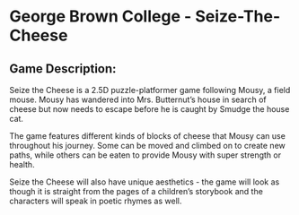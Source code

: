 # George Brown College - Seize-The-Cheese

## Game Description: 

Seize the Cheese is a 2.5D puzzle-platformer game following Mousy, a field mouse. Mousy has wandered into Mrs. Butternut’s house in search of cheese but now needs to escape before he is caught by Smudge the house cat.

The game features different kinds of blocks of cheese that Mousy can use throughout his journey. Some can be moved and climbed on to create new paths, while others can be eaten to provide Mousy with super strength or health.

Seize the Cheese will also have unique aesthetics - the game will look as though it is straight from the pages of a children’s storybook and the characters will speak in poetic rhymes as well. 
